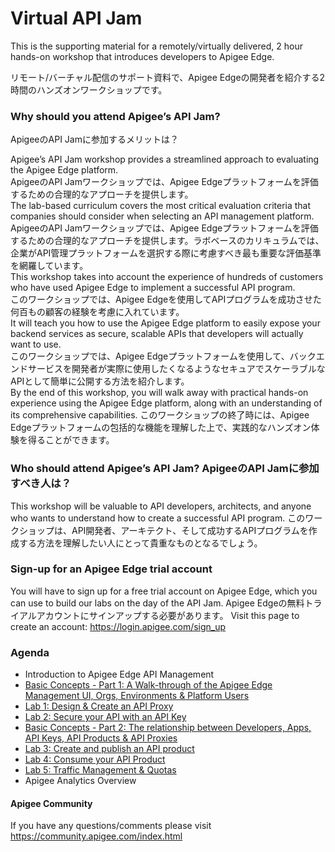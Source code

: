 # Virtual API Jam
This is the supporting material for a remotely/virtually delivered, 2 hour hands-on workshop that introduces developers to Apigee Edge.

リモート/バーチャル配信のサポート資料で、Apigee Edgeの開発者を紹介する2時間のハンズオンワークショップです。

### Why should you attend Apigee’s API Jam?  
ApigeeのAPI Jamに参加するメリットは？  

Apigee’s API Jam workshop provides a streamlined approach to evaluating the Apigee Edge platform.  
ApigeeのAPI Jamワークショップでは、Apigee Edgeプラットフォームを評価するための合理的なアプローチを提供します。  
The lab-based curriculum covers the most critical evaluation criteria that companies should consider when selecting an API management platform.  
ApigeeのAPI Jamワークショップでは、Apigee Edgeプラットフォームを評価するための合理的なアプローチを提供します。ラボベースのカリキュラムでは、企業がAPI管理プラットフォームを選択する際に考慮すべき最も重要な評価基準を網羅しています。  
This workshop takes into account the experience of hundreds of customers who have used Apigee Edge to implement a successful API program.  
このワークショップでは、Apigee Edgeを使用してAPIプログラムを成功させた何百もの顧客の経験を考慮に入れています。  
It will teach you how to use the Apigee Edge platform to easily expose your backend services as secure, scalable APIs that developers will actually want to use.  
このワークショップでは、Apigee Edgeプラットフォームを使用して、バックエンドサービスを開発者が実際に使用したくなるようなセキュアでスケーラブルなAPIとして簡単に公開する方法を紹介します。  
By the end of this workshop, you will walk away with practical hands-on experience using the Apigee Edge platform, along with an understanding of its comprehensive capabilities.
このワークショップの終了時には、Apigee Edgeプラットフォームの包括的な機能を理解した上で、実践的なハンズオン体験を得ることができます。

### Who should attend Apigee’s API Jam? ApigeeのAPI Jamに参加すべき人は？
This workshop will be valuable to API developers, architects, and anyone who wants to understand how to create a successful API program.
このワークショップは、API開発者、アーキテクト、そして成功するAPIプログラムを作成する方法を理解したい人にとって貴重なものとなるでしょう。

### Sign-up for an Apigee Edge trial account
You will have to sign up for a free trial account on Apigee Edge, which you can use to build our labs on the day of the API Jam.
Apigee Edgeの無料トライアルアカウントにサインアップする必要があります。
Visit this page to create an account: https://login.apigee.com/sign_up

### Agenda
* Introduction to Apigee Edge API Management
* [Basic Concepts - Part 1: A Walk-through of the Apigee Edge Management UI, Orgs, Environments & Platform Users](./Basic%20Concepts%20-%20Part%201)
* [Lab 1: Design & Create an API Proxy](./Lab%201%20API%20Design%20-%20Create%20a%20Reverse%20Proxy%20from%20OpenAPI%20Spec)
* [Lab 2: Secure your API with an API Key](./Lab%202%20API%20Security%20-%20Securing%20APIs%20with%20API%20Keys)
* [Basic Concepts - Part 2: The relationship between Developers, Apps, API Keys, API Products & API Proxies](../Basic%20Concepts%20-%20Part%202)
* [Lab 3: Create and publish an API product](./Lab%203%20API%20Publishing%20-%20API%20Products%20and%20Developer%20Portals)
* [Lab 4: Consume your API Product](./Lab%204%20API%20Consumption%20-%20Developers%20and%20Apps)
* [Lab 5: Traffic Management & Quotas](./Lab%205%20Traffic%20Management%20-%20Rate%20Limit%20APIs)
* Apigee Analytics Overview

#### Apigee Community 
If you have any questions/comments please visit https://community.apigee.com/index.html

